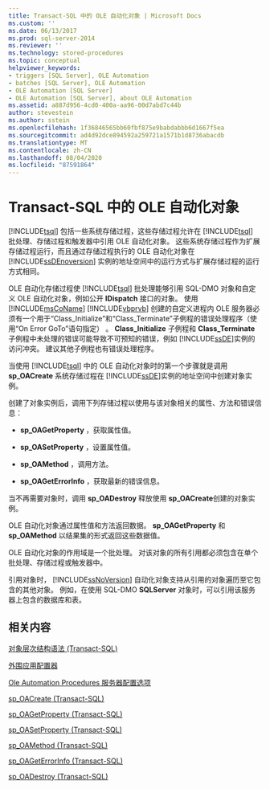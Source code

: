 ```yaml
---
title: Transact-SQL 中的 OLE 自动化对象 | Microsoft Docs
ms.custom: ''
ms.date: 06/13/2017
ms.prod: sql-server-2014
ms.reviewer: ''
ms.technology: stored-procedures
ms.topic: conceptual
helpviewer_keywords:
- triggers [SQL Server], OLE Automation
- batches [SQL Server], OLE Automation
- OLE Automation [SQL Server]
- OLE Automation [SQL Server], about OLE Automation
ms.assetid: a887d956-4cd0-400a-aa96-00d7abd7c44b
author: stevestein
ms.author: sstein
ms.openlocfilehash: 1f36846565bb60fbf875e9babdabbb6d1667f5ea
ms.sourcegitcommit: ad4d92dce894592a259721a1571b1d8736abacdb
ms.translationtype: MT
ms.contentlocale: zh-CN
ms.lasthandoff: 08/04/2020
ms.locfileid: "87591864"
---
```

# <a name="ole-automation-objects-in-transact-sql"></a>Transact-SQL 中的 OLE 自动化对象
  [!INCLUDE[tsql](../../includes/tsql-md.md)] 包括一些系统存储过程，这些存储过程允许在 [!INCLUDE[tsql](../../includes/tsql-md.md)] 批处理、存储过程和触发器中引用 OLE 自动化对象。 这些系统存储过程作为扩展存储过程运行，而且通过存储过程执行的 OLE 自动化对象在 [!INCLUDE[ssDEnoversion](../../includes/ssdenoversion-md.md)] 实例的地址空间中的运行方式与扩展存储过程的运行方式相同。  
  
 OLE 自动化存储过程使 [!INCLUDE[tsql](../../includes/tsql-md.md)] 批处理能够引用 SQL-DMO 对象和自定义 OLE 自动化对象，例如公开 **IDispatch** 接口的对象。 使用 [!INCLUDE[msCoName](../../includes/msconame-md.md)] [!INCLUDE[vbprvb](../../includes/vbprvb-md.md)] 创建的自定义进程内 OLE 服务器必须有一个用于“Class_Initialize”和“Class_Terminate”子例程的错误处理程序（使用“On Error GoTo”语句指定） 。 **Class_Initialize** 子例程和 **Class_Terminate** 子例程中未处理的错误可能导致不可预知的错误，例如 [!INCLUDE[ssDE](../../includes/ssde-md.md)]实例的访问冲突。 建议其他子例程也有错误处理程序。  
  
 当使用 [!INCLUDE[tsql](../../includes/tsql-md.md)] 中的 OLE 自动化对象时的第一个步骤就是调用 **sp_OACreate** 系统存储过程在 [!INCLUDE[ssDE](../../includes/ssde-md.md)]实例的地址空间中创建对象实例。  
  
 创建了对象实例后，调用下列存储过程以使用与该对象相关的属性、方法和错误信息：  
  
-   **sp_OAGetProperty** ，获取属性值。  
  
-   **sp_OASetProperty** ，设置属性值。  
  
-   **sp_OAMethod** ，调用方法。  
  
-   **sp_OAGetErrorInfo** ，获取最新的错误信息。  
  
 当不再需要对象时，调用 **sp_OADestroy** 释放使用 **sp_OACreate**创建的对象实例。  
  
 OLE 自动化对象通过属性值和方法返回数据。 **sp_OAGetProperty** 和 **sp_OAMethod** 以结果集的形式返回这些数据值。  
  
 OLE 自动化对象的作用域是一个批处理。 对该对象的所有引用都必须包含在单个批处理、存储过程或触发器中。  
  
 引用对象时， [!INCLUDE[ssNoVersion](../../includes/ssnoversion-md.md)] 自动化对象支持从引用的对象遍历至它包含的其他对象。 例如，在使用 SQL-DMO **SQLServer** 对象时，可以引用该服务器上包含的数据库和表。  
  
## <a name="related-content"></a>相关内容  
 [对象层次结构语法 (Transact-SQL)](/sql/relational-databases/system-stored-procedures/object-hierarchy-syntax-transact-sql)  
  
 [外围应用配置器](../security/surface-area-configuration.md)  
  
 [Ole Automation Procedures 服务器配置选项](../../database-engine/configure-windows/ole-automation-procedures-server-configuration-option.md)  
  
 [sp_OACreate (Transact-SQL)](/sql/relational-databases/system-stored-procedures/sp-oacreate-transact-sql)  
  
 [sp_OAGetProperty (Transact-SQL)](/sql/relational-databases/system-stored-procedures/sp-oagetproperty-transact-sql)  
  
 [sp_OASetProperty (Transact-SQL)](/sql/relational-databases/system-stored-procedures/sp-oasetproperty-transact-sql)  
  
 [sp_OAMethod (Transact-SQL)](/sql/relational-databases/system-stored-procedures/sp-oamethod-transact-sql)  
  
 [sp_OAGetErrorInfo (Transact-SQL)](/sql/relational-databases/system-stored-procedures/sp-oageterrorinfo-transact-sql)  
  
 [sp_OADestroy (Transact-SQL)](/sql/relational-databases/system-stored-procedures/sp-oadestroy-transact-sql)  
  
  
